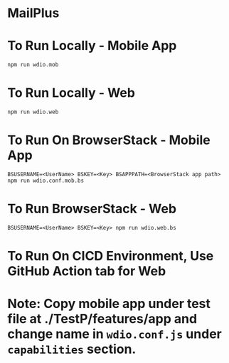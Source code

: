 # MailPlus

# To Run Locally - Mobile App

    npm run wdio.mob

# To Run Locally - Web

    npm run wdio.web

# To Run On BrowserStack - Mobile App

    BSUSERNAME=<UserName> BSKEY=<Key> BSAPPPATH=<BrowserStack app path> npm run wdio.conf.mob.bs

# To Run BrowserStack - Web

    BSUSERNAME=<UserName> BSKEY=<Key> npm run wdio.web.bs

# To Run On CICD Environment, Use GitHub Action tab for Web

# Note: Copy mobile app under test file at ./TestP/features/app and change name in `wdio.conf.js` under `capabilities` section.
